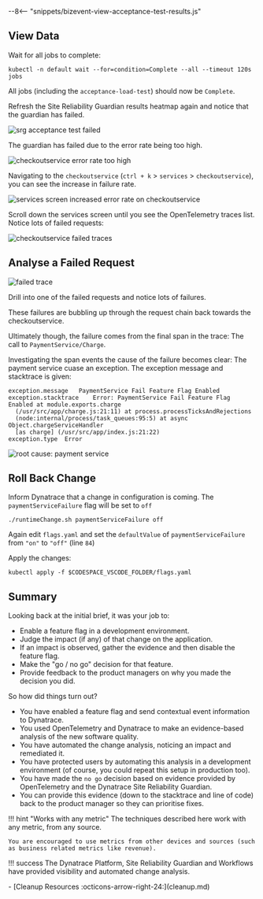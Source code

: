 --8<-- "snippets/bizevent-view-acceptance-test-results.js"

## View Data

Wait for all jobs to complete:

```
kubectl -n default wait --for=condition=Complete --all --timeout 120s jobs
```

All jobs (including the `acceptance-load-test`) should now be `Complete`.

Refresh the Site Reliability Guardian results heatmap again and notice that the guardian has failed.

![srg acceptance test failed](images/dt-srg-acceptance-test-failed.png)

The guardian has failed due to the error rate being too high.

![checkoutservice error rate too high](images/dt-srg-checkoutservice-error-rate-too-high.png)

Navigating to the `checkoutservice` (`ctrl + k` > `services` > `checkoutservice`), you can see the increase in failure rate.

![services screen increased error rate on checkoutservice](images/dt-services-checkoutservice-increased-error-rate.png)

Scroll down the services screen until you see the OpenTelemetry traces list. Notice lots of failed requests:

![checkoutservice failed traces](images/dt-services-checkoutservice-distributed-trace-failures.png)

## Analyse a Failed Request

![failed trace](images/dt-distributed-traces-checkoutservice-failed.png)

Drill into one of the failed requests and notice lots of failures.

These failures are bubbling up through the request chain back towards the checkoutservice.

Ultimately though, the failure comes from the final span in the trace: The call to `PaymentService/Charge`.

Investigating the span events the cause of the failure becomes clear: The payment service cuase an exception. The exception message and stacktrace is given:

```
exception.message	PaymentService Fail Feature Flag Enabled
exception.stacktrace	Error: PaymentService Fail Feature Flag Enabled at module.exports.charge
  (/usr/src/app/charge.js:21:11) at process.processTicksAndRejections
  (node:internal/process/task_queues:95:5) at async Object.chargeServiceHandler
  [as charge] (/usr/src/app/index.js:21:22)
exception.type	Error
```

![root cause: payment service](images/dt-span-root-cause-paymentservice.png)


## Roll Back Change

Inform Dynatrace that a change in configuration is coming.
The `paymentServiceFailure` flag will be set to `off`

```
./runtimeChange.sh paymentServiceFailure off
```

Again edit `flags.yaml` and set the `defaultValue` of `paymentServiceFailure` from `"on"` to `"off"` (line `84`)

Apply the changes:

```
kubectl apply -f $CODESPACE_VSCODE_FOLDER/flags.yaml
```

## Summary

Looking back at the initial brief, it was your job to:

* Enable a feature flag in a development environment.
* Judge the impact (if any) of that change on the application.
* If an impact is observed, gather the evidence and then disable the feature flag.
* Make the "go / no go" decision for that feature.
* Provide feedback to the product managers on why you made the decision you did.

So how did things turn out?

* You have enabled a feature flag and send contextual event information to Dynatrace.
* You used OpenTelemetry and Dynatrace to make an evidence-based analysis of the new software quality.
* You have automated the change analysis, noticing an impact and remediated it.
* You have protected users by automating this analysis in a development environment (of course, you could repeat this setup in production too).
* You have made the `no go` decision based on evidence provided by OpenTelemetry and the Dynatrace Site Reliability Guardian.
* You can provide this evidence (down to the stacktrace and line of code) back to the product manager so they can prioritise fixes.

!!! hint "Works with any metric"
    The techniques described here work with any metric, from any source.

    You are encouraged to use metrics from other devices and sources (such as business related metrics like revenue).

!!! success
    The Dynatrace Platform, Site Reliability Guardian and Workflows have provided visibility and automated change analysis.



<div class="grid cards" markdown>
- [Cleanup Resources :octicons-arrow-right-24:](cleanup.md)
</div>